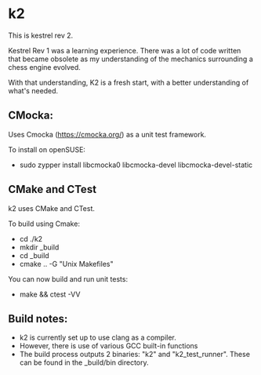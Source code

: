 # k2
This is kestrel rev 2.

Kestrel Rev 1 was a learning experience. There was a lot of code written that became obsolete as my understanding of the mechanics surrounding a chess engine evolved.

With that understanding, K2 is a fresh start, with a better understanding of what's needed.


## CMocka:
Uses Cmocka (https://cmocka.org/) as a unit test framework.

To install on openSUSE:
- sudo zypper install libcmocka0 libcmocka-devel libcmocka-devel-static

## CMake and CTest
k2 uses CMake and CTest.

To build using Cmake:
- cd ./k2
- mkdir _build
- cd _build
- cmake .. -G "Unix Makefiles"

You can now build and run unit tests: 
- make && ctest -VV

## Build notes:
- k2 is currently set up to use clang as a compiler.
- However, there is use of various GCC built-in functions
- The build process outputs 2 binaries: "k2" and "k2_test_runner". These can be found in the _build/bin directory.
